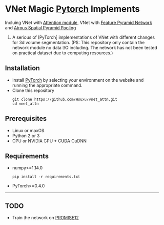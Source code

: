 # VNet Magic [Pytorch](https://pytorch.org/) Implements
Incluing VNet with [Attention module](https://arxiv.org/abs/1804.03999), VNet with [Feature Pyramid Network](https://arxiv.org/abs/1612.03144) and [Atrous Spatial Pyramid Pooling](https://arxiv.org/abs/1706.05587)
1. A serious of [PyTorch] implementations of VNet with different changes for 3d volume segmentation.
(PS: This repository only contain the network module no data I/O including.  The network has not been tested on practical dataset due to computing resources.)

## Installation
- Install [PyTorch](https://pytorch.org/) by selecting your environment on the website and running the appropriate command.
- Clone this repository
    ```
    git clone https://github.com/Hsuxu/vnet_attn.git
    cd vnet_attn
    ```

## Prerequisites
- Linux or maxOS
- Python 2 or 3
- CPU or NVIDIA GPU + CUDA CuDNN

## Requirements

- numpy>=1.14.0
    ```
    pip install -r requirements.txt
    ```
- PyTorch>=0.4.0

---
## TODO
- Train the network on [PROMISE12](https://promise12.grand-challenge.org) 
